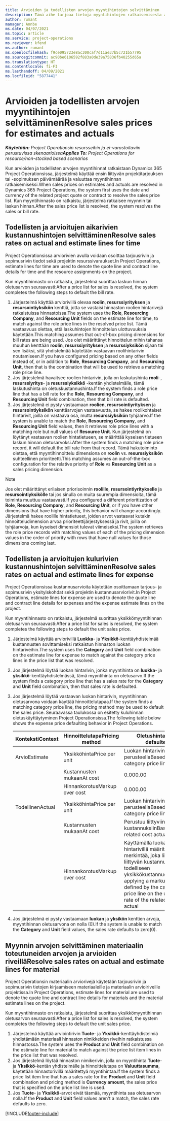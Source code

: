 ```yaml
---
title: Arvioiden ja todellisten arvojen myyntihintojen selvittäminen
description: Tämä aihe tarjoaa tietoja myyntihintojen ratkaisemisesta arvioiden ja todellisuuden mukaan.
author: rumant
manager: Annbe
ms.date: 04/07/2021
ms.topic: article
ms.service: project-operations
ms.reviewer: kfend
ms.author: rumant
ms.openlocfilehash: f9ce095723e8ac300caf7d11ae37b5c721b57795
ms.sourcegitcommit: ac90be6106592f883a0de39a75836fb40255d65a
ms.translationtype: HT
ms.contentlocale: fi-FI
ms.lasthandoff: 04/09/2021
ms.locfileid: "5877441"
---
```

# <a name="resolve-sales-prices-for-estimates-and-actuals"></a><span data-ttu-id="9f658-103">Arvioiden ja todellisten arvojen myyntihintojen selvittäminen</span><span class="sxs-lookup"><span data-stu-id="9f658-103">Resolve sales prices for estimates and actuals</span></span>

<span data-ttu-id="9f658-104">_**Käytetään:** Project Operationsin resursseihin ja ei-varastoitaviin perustuvissa skenaarioissa_</span><span class="sxs-lookup"><span data-stu-id="9f658-104">_**Applies To:** Project Operations for resource/non-stocked based scenarios_</span></span>

<span data-ttu-id="9f658-105">Kun arvioiden ja todellisten arvojen myyntihinnat ratkaistaan Dynamics 365 Project Operationsissa, järjestelmä käyttää ensin liittyvän projektitarjouksen tai -sopimuksen päivämäärää ja valuuttaa myyntihinnan ratkaisemiseksi.</span><span class="sxs-lookup"><span data-stu-id="9f658-105">When sales prices on estimates and actuals are resolved in Dynamics 365 Project Operations, the system first uses the date and currency of the related project quote or contract to resolve the sales price list.</span></span> <span data-ttu-id="9f658-106">Kun myyntihinnasto on ratkaistu, järjestelmä ratkaisee myynnin tai laskun hinnan.</span><span class="sxs-lookup"><span data-stu-id="9f658-106">After the sales price list is resolved, the system resolves the sales or bill rate.</span></span>

## <a name="resolve-sales-rates-on-actual-and-estimate-lines-for-time"></a><span data-ttu-id="9f658-107">Todellisten ja arvioitujen aikarivien kustannushintojen selvittäminen</span><span class="sxs-lookup"><span data-stu-id="9f658-107">Resolve sales rates on actual and estimate lines for time</span></span>

<span data-ttu-id="9f658-108">Project Operationsissa arviorivien avulla voidaan osoittaa tarjousrivin ja sopimusrivin tiedot sekä projektin resurssivaraukset.</span><span class="sxs-lookup"><span data-stu-id="9f658-108">In Project Operations, estimate lines for time are used to denote the quote line and contract line details for time and the resource assignments on the project.</span></span>

<span data-ttu-id="9f658-109">Kun myyntihinnasto on ratkaistu, järjestelmä suorittaa laskun hinnan oletusarvon seuraavasti:</span><span class="sxs-lookup"><span data-stu-id="9f658-109">After a price list for sales is resolved, the system completes the following steps to default the bill rate.</span></span>

1. <span data-ttu-id="9f658-110">Järjestelmä käyttää arviorivillä olevaa **roolin**, **resurssiyrityksen** ja **resursointiyksikön** kenttiä, jotta se vastaisi hinnaston roolien hintarivejä ratkaistuissa hinnastoissa.</span><span class="sxs-lookup"><span data-stu-id="9f658-110">The system uses the **Role**, **Resourcing Company**, and **Resourcing Unit** fields on the estimate line for time, to match against the role price lines in the resolved price list.</span></span> <span data-ttu-id="9f658-111">Tämä vastaavuus olettaa, että laskuhintojen hinnoittelun ulottuvuuksia käytetään.</span><span class="sxs-lookup"><span data-stu-id="9f658-111">This matching assumes that out-of-box pricing dimensions for bill rates are being used.</span></span> <span data-ttu-id="9f658-112">Jos olet määrittänyt hinnoittelun mihin tahansa muuhun kenttään **roolin**, **resurssiyrityksen** ja **resurssiyksikön** sijaan tai sen lisäksi, sitä yhdistelmää käytetään vastaavan roolihintarivin noutamiseen.</span><span class="sxs-lookup"><span data-stu-id="9f658-112">If you have configured pricing based on any other fields instead of, or in addition to **Role**, **Resourcing Company**, and **Resourcing Unit**, then that is the combination that will be used to retrieve a matching role price line.</span></span>
2. <span data-ttu-id="9f658-113">Jos järjestelmä havaitsee roolien hintarivin, jolla on laskutushinta **rooli**-, **resurssiyritys**- ja **resurssiyksikkö** -kentän yhdistelmälle, tämä laskutushinta on oletuskustannushinta.</span><span class="sxs-lookup"><span data-stu-id="9f658-113">If the system finds a role price line that has a bill rate for the **Role**, **Resourcing Company**, and **Resourcing Unit** field combination, then that bill rate is defaulted.</span></span>
3. <span data-ttu-id="9f658-114">Jos järjestelmä ei pysty vastaamaan **roolien**, **resursointiyrityksen** ja **resursointiyksikön** kenttäarvojen vastaavuutta, se hakee roolikohtaiset hintarivit, joilla on vastaava osa, mutta **resurssiyksikön** tyhjäarvo.</span><span class="sxs-lookup"><span data-stu-id="9f658-114">If the system is unable to match the **Role**, **Resourcing Company**, and **Resourcing Unit** field values, then it retrieves role price lines with a matching role but null values of **Resource Unit**.</span></span> <span data-ttu-id="9f658-115">Kun järjestelmä on löytänyt vastaavan roolien hintatietueen, se määrittää kyseisen tietueen laskun hinnan oletusarvoksi.</span><span class="sxs-lookup"><span data-stu-id="9f658-115">After the system finds a matching role price record, it will default the bill rate from that record.</span></span> <span data-ttu-id="9f658-116">Tämä hakutoiminto olettaa, että myyntihinnoittelu dimensiona on **roolin** vs. **resurssiyksikön** suhteellinen prioriteetti.</span><span class="sxs-lookup"><span data-stu-id="9f658-116">This matching assumes an out-of-the-box configuration for the relative priority of **Role** vs **Resourcing Unit** as a sales pricing dimension.</span></span>

> [!NOTE]
> <span data-ttu-id="9f658-117">Jos olet määrittänyt erilaisen priorisoinnin **roolille**, **resursointiyritykselle** ja **resursointiyksikölle** tai jos sinulla on muita suurempia dimensioita, tämä toiminta muuttuu vastaavasti.</span><span class="sxs-lookup"><span data-stu-id="9f658-117">If you configured a different prioritization of **Role**, **Resourcing Company**, and **Resourcing Unit**, or if you have other dimensions that have higher priority, this behavior will change accordingly.</span></span> <span data-ttu-id="9f658-118">Järjestelmä hakee roolille hintatietueet, joiden arvot vastaavat kutakin hinnoitteludimension arvoa prioriteettijärjestyksessä ja rivit, joilla on tyhjäarvoja, kun kyseiset dimensiot tulevat viimeiseksi.</span><span class="sxs-lookup"><span data-stu-id="9f658-118">The system retrieves the role price records with matching values of each of the pricing dimension values in the order of priority with rows that have null values for those dimensions coming last.</span></span>

## <a name="resolve-sales-rates-on-actual-and-estimate-lines-for-expense"></a><span data-ttu-id="9f658-119">Todellisten ja arvioitujen kulurivien kustannushintojen selvittäminen</span><span class="sxs-lookup"><span data-stu-id="9f658-119">Resolve sales rates on actual and estimate lines for expense</span></span>

<span data-ttu-id="9f658-120">Project Operationsissa kustannusarvioita käytetään osoittamaan tarjous- ja sopimusrivin yksityiskohdat sekä projektin kustannusarviorivit.</span><span class="sxs-lookup"><span data-stu-id="9f658-120">In Project Operations, estimate lines for expense are used to denote the quote line and contract line details for expenses and the expense estimate lines on the project.</span></span>

<span data-ttu-id="9f658-121">Kun myyntihinnasto on ratkaistu, järjestelmä suorittaa yksikkömyyntihinnan oletusarvon seuraavasti:</span><span class="sxs-lookup"><span data-stu-id="9f658-121">After a price list for sales is resolved, the system completes the following steps to default the unit sales price.</span></span>

1. <span data-ttu-id="9f658-122">Järjestelmä käyttää arviorivillä **Luokka**- ja **Yksikkö**-kenttäyhdistelmää kustannusten sovittamiseksi ratkaistun hinnaston luokan hintariveihin.</span><span class="sxs-lookup"><span data-stu-id="9f658-122">The system uses the **Category** and **Unit** field combination on the estimate line for expense to match against the category price lines in the price list that was resolved.</span></span>
2. <span data-ttu-id="9f658-123">Jos järjestelmä löytää luokan hintarivin, jonka myyntihinta on **luokka**- ja **yksikkö**-kenttäyhdistelmässä, tämä myyntihinta on oletusarvo.</span><span class="sxs-lookup"><span data-stu-id="9f658-123">If the system finds a category price line that has a sales rate for the **Category** and **Unit** field combination, then that sales rate is defaulted.</span></span>
3. <span data-ttu-id="9f658-124">Jos järjestelmä löytää vastaavan luokan hintarivin, myyntihinnan oletusarvona voidaan käyttää hinnoittelutapaa.</span><span class="sxs-lookup"><span data-stu-id="9f658-124">If the system finds a matching category price line, the pricing method may be used to default the sales price.</span></span> <span data-ttu-id="9f658-125">Seuraavassa taulukossa on esitetty kuluhinnan oletuskäyttäytyminen Project Operationsissa.</span><span class="sxs-lookup"><span data-stu-id="9f658-125">The following table below shows the expense price defaulting behavior in Project Operations.</span></span>

    | <span data-ttu-id="9f658-126">Konteksti</span><span class="sxs-lookup"><span data-stu-id="9f658-126">Context</span></span> | <span data-ttu-id="9f658-127">Hinnoittelutapa</span><span class="sxs-lookup"><span data-stu-id="9f658-127">Pricing method</span></span> | <span data-ttu-id="9f658-128">Oletushinta</span><span class="sxs-lookup"><span data-stu-id="9f658-128">Price defaulted</span></span> |
    | --- | --- | --- |
    | <span data-ttu-id="9f658-129">Arvio</span><span class="sxs-lookup"><span data-stu-id="9f658-129">Estimate</span></span> | <span data-ttu-id="9f658-130">Yksikköhinta</span><span class="sxs-lookup"><span data-stu-id="9f658-130">Price per unit</span></span> | <span data-ttu-id="9f658-131">Luokan hintarivin perusteella</span><span class="sxs-lookup"><span data-stu-id="9f658-131">Based on the category price line</span></span> |
    | &nbsp; | <span data-ttu-id="9f658-132">Kustannusten mukaan</span><span class="sxs-lookup"><span data-stu-id="9f658-132">At cost</span></span> | <span data-ttu-id="9f658-133">0.00</span><span class="sxs-lookup"><span data-stu-id="9f658-133">0.00</span></span> |
    | &nbsp; | <span data-ttu-id="9f658-134">Hinnankorotus</span><span class="sxs-lookup"><span data-stu-id="9f658-134">Markup over cost</span></span> | <span data-ttu-id="9f658-135">0.00</span><span class="sxs-lookup"><span data-stu-id="9f658-135">0.00</span></span> |
    | <span data-ttu-id="9f658-136">Todellinen</span><span class="sxs-lookup"><span data-stu-id="9f658-136">Actual</span></span> | <span data-ttu-id="9f658-137">Yksikköhinta</span><span class="sxs-lookup"><span data-stu-id="9f658-137">Price per unit</span></span> | <span data-ttu-id="9f658-138">Luokan hintarivin perusteella</span><span class="sxs-lookup"><span data-stu-id="9f658-138">Based on the category price line</span></span> |
    | &nbsp; | <span data-ttu-id="9f658-139">Kustannusten mukaan</span><span class="sxs-lookup"><span data-stu-id="9f658-139">At cost</span></span> | <span data-ttu-id="9f658-140">Perustuu liittyviin todellisiin kustannuksiin</span><span class="sxs-lookup"><span data-stu-id="9f658-140">Based on the related cost actual</span></span> |
    | &nbsp; | <span data-ttu-id="9f658-141">Hinnankorotus</span><span class="sxs-lookup"><span data-stu-id="9f658-141">Markup over cost</span></span> | <span data-ttu-id="9f658-142">Käyttämällä luokan hintarivillä määritettyä merkintää, joka liittyy liittyvän kustannuksen todelliseen yksikkökustannushintaan</span><span class="sxs-lookup"><span data-stu-id="9f658-142">By applying a markup as defined by the category price line on the unit cost rate of the related cost actual</span></span> |

4. <span data-ttu-id="9f658-143">Jos järjestelmä ei pysty vastaamaan **luokan** ja **yksikön** kenttien arvoja, myyntihinnan oletusarvona on nolla (0).</span><span class="sxs-lookup"><span data-stu-id="9f658-143">If the system is unable to match the **Category** and **Unit** field values, the sales rate defaults to zero(0).</span></span>

## <a name="resolve-sales-rates-on-actual-and-estimate-lines-for-material"></a><span data-ttu-id="9f658-144">Myynnin arvojen selvittäminen materiaalin toteutuneiden arvojen ja arvioiden riveillä</span><span class="sxs-lookup"><span data-stu-id="9f658-144">Resolve sales rates on actual and estimate lines for material</span></span>

<span data-ttu-id="9f658-145">Project Operationsin materiaalin arviorivejä käytetään tarjousrivin ja sopimusrivin tietojen kirjaamiseen materiaaleille ja materiaalin arvioiriveille projektissa.</span><span class="sxs-lookup"><span data-stu-id="9f658-145">In Project Operations, estimate lines for material are used to denote the quote line and contract line details for materials and the material estimate lines on the project.</span></span>

<span data-ttu-id="9f658-146">Kun myyntihinnasto on ratkaistu, järjestelmä suorittaa yksikkömyyntihinnan oletusarvon seuraavasti:</span><span class="sxs-lookup"><span data-stu-id="9f658-146">After a price list for sales is resolved, the system completes the following steps to default the unit sales price.</span></span>

1. <span data-ttu-id="9f658-147">Järjestelmä käyttää arviointirivin **Tuote**- ja **Yksikkö**-kenttäyhdistelmiä yhdistämään materiaali hinnaston nimikkeiden riveihin ratkaistussa hinnastossa.</span><span class="sxs-lookup"><span data-stu-id="9f658-147">The system uses the **Product** and **Unit** field combination on the estimate line for material to match against the price list item lines in the price list that was resolved.</span></span>
2. <span data-ttu-id="9f658-148">Jos järjestelmä löytää hinnaston nimikerivin, jolla on myyntihinta **Tuote**- ja **Yksikkö**-kentän yhdistelmälle ja hinnoittelutapa on **Valuuttasumma**, käytetään hinnastorivillä määritettyä myyntihintaa.</span><span class="sxs-lookup"><span data-stu-id="9f658-148">If the system finds a price list item line that has a sales rate for the **Product** and **Unit** field combination and pricing method is **Currency amount**, the sales price that is specified on the price list line is used.</span></span>
3. <span data-ttu-id="9f658-149">Jos **Tuote**- ja **Yksikkö**-arvot eivät täsmää, myyntihinta saa oletusarvon nolla.</span><span class="sxs-lookup"><span data-stu-id="9f658-149">If the **Product** and **Unit** field values aren't a match, the sales rate defaults to zero.</span></span>



[!INCLUDE[footer-include](../includes/footer-banner.md)]
